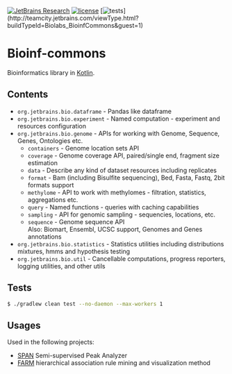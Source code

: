 [![JetBrains Research](https://jb.gg/badges/research.svg)](https://confluence.jetbrains.com/display/ALL/JetBrains+on+GitHub)
[![license](https://img.shields.io/github/license/mashape/apistatus.svg)](https://opensource.org/licenses/MIT)
[![tests](http://teamcity.jetbrains.com/app/rest/builds/buildType:(id:Biolabs_BioinfCommons)/statusIcon.svg)](http://teamcity.jetbrains.com/viewType.html?buildTypeId=Biolabs_BioinfCommons&guest=1)

Bioinf-commons
==============
Bioinformatics library in [Kotlin](https://kotlinlang.org).

Contents
--------

* `org.jetbrains.bio.dataframe` - Pandas like dataframe
* `org.jetbrains.bio.experiment` - Named computation - experiment and resources configuration
* `org.jetbrains.bio.genome` - APIs for working with Genome, Sequence, Genes, Ontologies etc.
    * `containers` - Genome location sets API
    * `coverage` - Genome coverage API, paired/single end, fragment size estimation
    * `data` - Describe any kind of dataset resources including replicates
    * `format` - Bam (including Bisulfite sequencing), Bed, Fasta, Fastq, 2bit formats support
    * `methylome` - API to work with methylomes - filtration, statistics, aggregations etc.
    * `query` - Named functions - queries with caching capabilities
    * `sampling` - API for genomic sampling - sequencies, locations, etc.
    * `sequence` - Genome sequence API<br/>
      Also: Biomart, Ensembl, UCSC support, Genomes and Genes annotations
* `org.jetbrains.bio.statistics` - Statistics utilities including distributions mixtures, hmms and hypothesis testing
* `org.jetbrains.bio.util` - Cancellable computations, progress reporters, logging utilities, and other utils

Tests
-----

   ```bash
   $ ./gradlew clean test --no-daemon --max-workers 1
   ```

Usages
------
Used in the following projects: 
* [SPAN](https://github.com/JetBrains-Research/span) Semi-supervised Peak Analyzer
* [FARM](https://github.com/JetBrains-Research/fishbone) hierarchical association rule mining and visualization method

